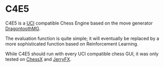 # C4E5
C4E5 is a [UCI](http://wbec-ridderkerk.nl/html/UCIProtocol.html) compatible Chess Engine based on the move generator [DragontoothMG](https://github.com/dylhunn/dragontoothmg).

The evaluation function is quite simple; it will eventually be replaced by a more sophisticated function based on Reinforcement Learning.

While C4E5 should run with every UCI compatible chess GUI, it was only tested on [ChessX](https://chessx.sourceforge.io/) and [JerryFX](https://asdfjkl.github.io/jerry/).


